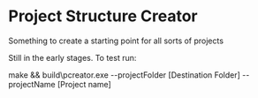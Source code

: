 # Project Structure Creator
Something to create a starting point for all sorts of projects

Still in the early stages.
To test run:

make && build\pcreator.exe --projectFolder [Destination Folder] --projectName [Project name]
